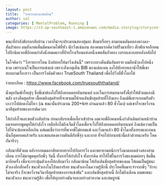```yaml
---
layout: post
title:  "ระหว่างทางกลับบ้าน"
author: sal
categories: [ MentalProblem, Running ]
image: https://s3-ap-southeast-1.amazonaws.com/media.storylog/storycontent/59c277431e95fa2845ae23a2/15063524442537039267.jpg
---
```


ขณะที่กำลังขับรถกลับบ้าน เวลาก็น่าจะประมาณสองทุ่มละ ขับมาเรื่อยๆ ตามถนนคันคลองหางดง-สันป่าตอง ผมสังเกตเห็นมีคนคาดไฟที่หัว นักวิ่งแน่นอน สองคนแรกคิดว่าฝรั่งมาเที่ยว สักพักเจออีกคน ไปอีกนิดเจอพี่อีกคนกำลังนั่งหมดแรงที่ป้ายโรงเรียนแห่งหนึ่งเขตสันป่าตอง เบรกและถอยหลังกลับไป

ในใจคิดว่า "วิ่งรายการไหน ถึงปล่อยให้มาวิ่งเส้นนี้" เพราะกลางคืนมันอันตราย ผมถือน้ำลงไปหนึ่งขวด เพราะแน่ใจเป็นการแข่งแน่ เพราะสังเกตุเห็น BIB ของแต่ละคน ลงไปทักทายเอาน้ำให้พี่เขา สอบถามเรื่องราว เป็นการวิ่งคัดตัวของ TrueSouth Thailand เพื่อไปวิ่งที่ขั้วโลกไต้

รายละเอียด : https://www.facebook.com/truesouththailand/

นั่งคุยกันพักใหญ่ๆ ซึ่งพี่เขาต้องไปให้ถึงยอดดอยอินทนนท์ และในการสนทนาครั้งนี้ทำให้ตัวผมเองมีพลัง แรงฮึดสุดท้าย เชื้อเพลิงสุดท้ายที่จะพาผมให้จบเส้นชัยสุดท้ายที่โป่งแยง ถึงแม้พี่เขาจะยอมรับตัวเองว่าไปต่อคงไม่ไหว (ณ ขณะนั้นประมาณ 200+km ผ่านมาแล้ว 80 ชั่วโมง) แต่เขาก็จะขอวิ่งจนนาทีสุดท้ายของการตัดเวลา

ให้กำลังใจและขอตัวกลับบ้าน ก่อนกลับรถเพื่อเลี้ยวเข้าบ้าน ผมเจอพี่อีกคนหนึ่งกำลังเดินผ่านหน้าบ้าน ผมจอดรถพูดคุยให้กำลังใจ เหลืออีกไม่ถึงเจ็ดชั่วโมงเพื่อจะไปให้ถึงยอดดอยอินทนนท์ ถึงแม้ความเป็นไปได้จะน้อยเหลือเกิน แต่ผมเชื่อว่าการที่พวกพี่ไม่ยอมแพ้ และวิ่งมาแล้ว 80 ชั่วโมงทั้งเทรลและถนน นั่นก็สุดยอดแล้วครับ และขอแสดงความยินดีกับพี่จุ่ง และบาส ที่จบไปก่อนหน้านี้แล้วด้วยนะครับ โหดกันจริงๆ

กลับมาที่ตัวผม หลังจากหมดอาลัยตายอยากไปกับการวิ่ง และพยายามหนีการวิ่งมาตลอดช่วงสองสามเดือน การได้มาพูดคุยกับพี่ๆ วันนี้ ทั้งการให้กำลังใจ ทั้งการคิด ทำให้ไฟในการวิ่งของผมค่อยๆ ติดขึ้นมาอีกครั้ง เพื่อจะกระตุ้นตัวเองให้กลับมาวิ่ง กลับมาซ้อม ให้กับเส้นชัยสุดท้ายของผม ให้ผมเป็นผู้ชนะตัวเองอีกสักครั้ง ชนะตัวเองในโป่งแยงร้อย ชนะตัวเองในความรู้สึกนี้ ประโยคที่ผมจะจำจากพี่ๆ "ถ้าจะไม่จบจริง ก็จะขอวิ่งจนวินาทีสุดท้ายของการแข่งขัน" และเส้นชัยสุดท้ายนี้ อีกไม่ถึงเดือน ผมขอชนะ ชนะตัวเอง ชนะความรู้สึก เพื่อให้ทุกอย่างมันจบลงอย่างสวยงาม และสมบูรณ์